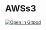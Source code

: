 # AWSs3
[![Open in Gitpod](https://gitpod.io/button/open-in-gitpod.svg)](https://gitpod.io/#https://github.com/monster0freason/AWSs3)

